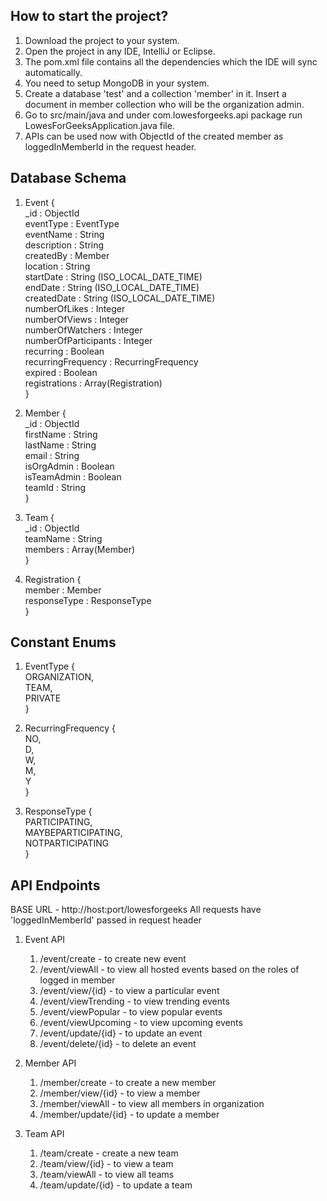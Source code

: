 ##  How to start the project?

1. Download the project to your system.
2. Open the project in any IDE, IntelliJ or Eclipse.
3. The pom.xml file contains all the dependencies which the IDE will sync automatically.
4. You need to setup MongoDB in your system.
5. Create a database 'test' and a collection 'member' in it. Insert a document in member collection who will be the organization admin.
6. Go to src/main/java and under com.lowesforgeeks.api package run LowesForGeeksApplication.java file.
7. APIs can be used now with ObjectId of the created member as loggedInMemberId in the request header.

## Database Schema

1. Event {  
    _id : ObjectId  
    eventType : EventType  
    eventName : String  
    description : String  
    createdBy : Member  
    location : String  
    startDate : String (ISO_LOCAL_DATE_TIME)  
    endDate : String (ISO_LOCAL_DATE_TIME)  
    createdDate : String (ISO_LOCAL_DATE_TIME)  
    numberOfLikes : Integer  
    numberOfViews : Integer  
    numberOfWatchers : Integer  
    numberOfParticipants : Integer  
    recurring : Boolean  
    recurringFrequency : RecurringFrequency  
    expired : Boolean  
    registrations : Array(Registration)  
}  

2. Member {  
    _id : ObjectId  
    firstName : String  
    lastName : String  
    email : String  
    isOrgAdmin : Boolean  
    isTeamAdmin : Boolean  
    teamId : String  
}  

3. Team {  
    _id : ObjectId  
    teamName : String  
    members : Array(Member)  
}  

4. Registration {  
    member : Member  
    responseType : ResponseType  
}  

## Constant Enums

1. EventType {  
    ORGANIZATION,  
    TEAM,  
    PRIVATE  
}  

2. RecurringFrequency {  
    NO,  
    D,  
    W,  
    M,  
    Y  
}  

3. ResponseType {  
    PARTICIPATING,  
    MAYBEPARTICIPATING,  
    NOTPARTICIPATING  
}  

## API Endpoints

BASE URL - http://host:port/lowesforgeeks
All requests have 'loggedInMemberId' passed in request header

1. Event API
    1. /event/create             - to create new event
    2. /event/viewAll            - to view all hosted events based on the roles of logged in member
    3. /event/view/{id}          - to view a particular event
    4. /event/viewTrending       - to view trending events
    5. /event/viewPopular        - to view popular events
    6. /event/viewUpcoming       - to view upcoming events
    7. /event/update/{id}        - to update an event
    8. /event/delete/{id}        - to delete an event

2. Member API
    1. /member/create            - to create a new member
    2. /member/view/{id}         - to view a member
    3. /member/viewAll           - to view all members in organization
    4. /member/update/{id}       - to update a member

3. Team API
    1. /team/create              - create a new team
    2. /team/view/{id}           - to view a team
    3. /team/viewAll             - to view all teams
    4. /team/update/{id}         - to update a team
